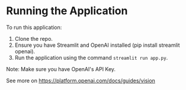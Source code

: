 # Running the Application

To run this application:

1. Clone the repo.
2. Ensure you have Streamlit and OpenAI installed (pip install streamlit openai).
3. Run the application using the command `streamlit run app.py`.

Note: Make sure you have OpenAI's API Key.

See more on https://platform.openai.com/docs/guides/vision 

